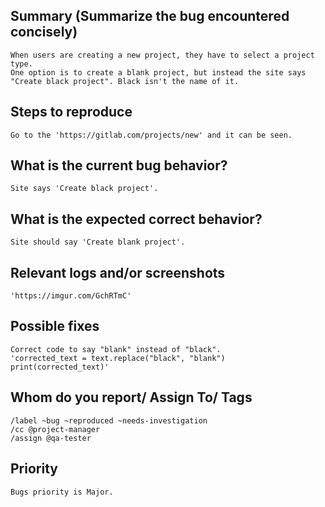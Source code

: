 
## Summary (Summarize the bug encountered concisely)
    When users are creating a new project, they have to select a project type. 
    One option is to create a blank project, but instead the site says "Create black project". Black isn't the name of it. 

## Steps to reproduce     
    Go to the 'https://gitlab.com/projects/new' and it can be seen.
   

## What is the current bug behavior?
    Site says 'Create black project'. 
     

## What is the expected correct behavior?
    Site should say 'Create blank project'.

     
## Relevant logs and/or screenshots
    'https://imgur.com/GchRTmC'
      

## Possible fixes
    Correct code to say "blank" instead of "black".
    'corrected_text = text.replace("black", "blank") print(corrected_text)'


## Whom do you report/ Assign To/ Tags
    /label ~bug ~reproduced ~needs-investigation 
    /cc @project-manager 
    /assign @qa-tester



## Priority
    Bugs priority is Major.
      

